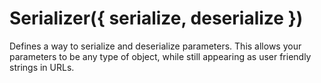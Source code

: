 # Serializer({ serialize, deserialize })

Defines a way to serialize and deserialize parameters. This allows your parameters to be any type of object, while still appearing as user friendly strings in URLs.

